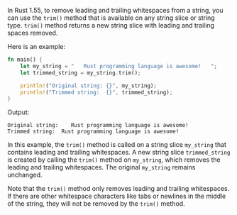 In Rust 1.55, to remove leading and trailing whitespaces from a string, you can use the `trim()` method that is available on any string slice or string type. `trim()` method returns a new string slice with leading and trailing spaces removed.

Here is an example:

```rust
fn main() {
    let my_string = "   Rust programming language is awesome!   ";
    let trimmed_string = my_string.trim();

    println!("Original string: {}", my_string);
    println!("Trimmed string:  {}", trimmed_string);
}
```

Output:
```
Original string:    Rust programming language is awesome!   
Trimmed string:  Rust programming language is awesome!
```

In this example, the `trim()` method is called on a string slice `my_string` that contains leading and trailing whitespaces. A new string slice `trimmed_string` is created by calling the `trim()` method on `my_string`, which removes the leading and trailing whitespaces. The original `my_string` remains unchanged.

Note that the `trim()` method only removes leading and trailing whitespaces. If there are other whitespace characters like tabs or newlines in the middle of the string, they will not be removed by the `trim()` method.